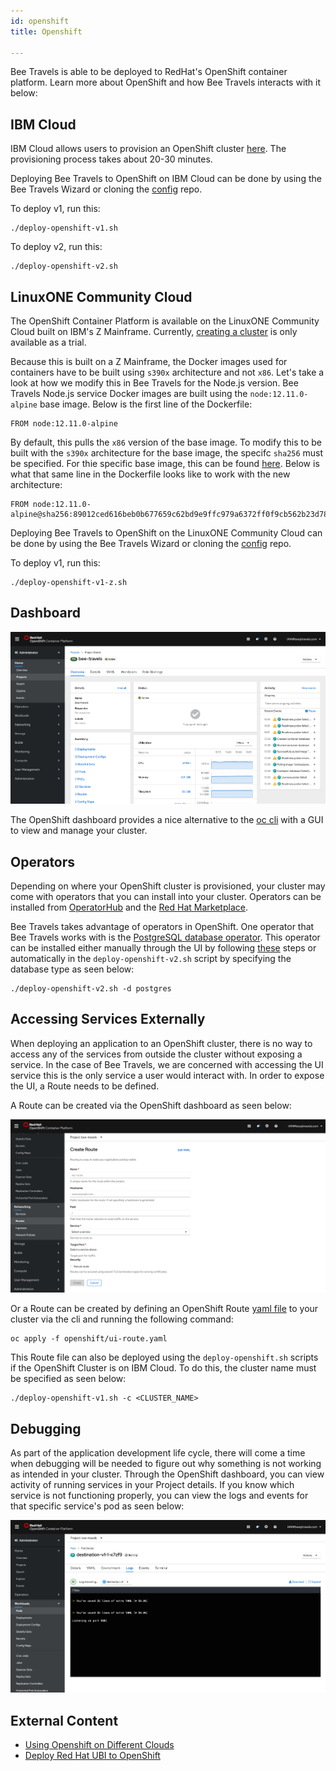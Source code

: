 ```yaml
---
id: openshift
title: Openshift

---
```


Bee Travels is able to be deployed to RedHat's OpenShift container platform. Learn more about OpenShift and how Bee Travels interacts with it below:

## IBM Cloud

IBM Cloud allows users to provision an OpenShift cluster [here](https://cloud.ibm.com/kubernetes/catalog/create?platformType=openshift). The provisioning process takes about 20-30 minutes.

Deploying Bee Travels to OpenShift on IBM Cloud can be done by using the Bee Travels Wizard or cloning the [config](https://github.com/bee-travels/config) repo.

To deploy v1, run this:
```
./deploy-openshift-v1.sh
```

To deploy v2, run this:
```
./deploy-openshift-v2.sh
```

## LinuxONE Community Cloud

The OpenShift Container Platform is available on the LinuxONE Community Cloud built on IBM's Z Mainframe. Currently, [creating a cluster](https://linuxone.cloud.marist.edu/#/register?flag=OCP) is only available as a trial.

Because this is built on a Z Mainframe, the Docker images used for containers have to be built using `s390x` architecture and not `x86`. Let's take a look at how we modify this in Bee Travels for the Node.js version. Bee Travels Node.js service Docker images are built using the `node:12.11.0-alpine` base image. Below is the first line of the Dockerfile:

```
FROM node:12.11.0-alpine
```

By default, this pulls the `x86` version of the base image. To modify this to be built with the `s390x` architecture for the base image, the specifc `sha256` must be specified. For thie specific base image, this can be found [here](https://hub.docker.com/layers/node/library/node/12.11.0-alpine/images/sha256-89012ced616beb0b677659c62bd9e9ffc979a6372ff0f9cb562b23d785fbac82?context=explore). Below is what that same line in the Dockerfile looks like to work with the new architecture:

```
FROM node:12.11.0-alpine@sha256:89012ced616beb0b677659c62bd9e9ffc979a6372ff0f9cb562b23d785fbac82
```

Deploying Bee Travels to OpenShift on the LinuxONE Community Cloud can be done by using the Bee Travels Wizard or cloning the [config](https://github.com/bee-travels/config) repo.

To deploy v1, run this:
```
./deploy-openshift-v1-z.sh
```

## Dashboard

![img](../static/img/openshift-dashboard.png)

The OpenShift dashboard provides a nice alternative to the [oc cli](https://docs.openshift.com/container-platform/4.3/cli_reference/openshift_cli/getting-started-cli.html) with a GUI to view and manage your cluster.

## Operators

Depending on where your OpenShift cluster is provisioned, your cluster may come with operators that you can install into your cluster. Operators can be installed from [OperatorHub](https://operatorhub.io/) and the [Red Hat Marketplace](https://marketplace.redhat.com/en-us). 

Bee Travels takes advantage of operators in OpenShift. One operator that Bee Travels works with is the [PostgreSQL database operator](https://operatorhub.io/operator/postgresql-operator-dev4devs-com). This operator can be installed either manually through the UI by following [these](https://developer.ibm.com/tutorials/operator-hub-openshift-4-operators-ibm-cloud/) steps or automatically in the `deploy-openshift-v2.sh` script by specifying the database type as seen below:

```
./deploy-openshift-v2.sh -d postgres
```

## Accessing Services Externally

When deploying an application to an OpenShift cluster, there is no way to access any of the services from outside the cluster without exposing a service. In the case of Bee Travels, we are concerned with accessing the UI service this is the only service a user would interact with. In order to expose the UI, a Route needs to be defined. 

A Route can be created via the OpenShift dashboard as seen below:

![img](../static/img/openshift-route.png)

Or a Route can be created by defining an OpenShift Route [yaml file](https://github.com/bee-travels/config/blob/master/openshift/ui-route.yaml) to your cluster via the cli and running the following command:

```
oc apply -f openshift/ui-route.yaml
```

This Route file can also be deployed using the `deploy-openshift.sh` scripts if the OpenShift Cluster is on IBM Cloud. To do this, the cluster name must be specified as seen below:

```
./deploy-openshift-v1.sh -c <CLUSTER_NAME>
```

## Debugging

As part of the application development life cycle, there will come a time when debugging will be needed to figure out why something is not working as intended in your cluster. Through the OpenShift dashboard, you can view activity of running services in your Project details. If you know which service is not functioning properly, you can view the logs and events for that specific service's pod as seen below:

![img](../static/img/openshift-pod.png)

## External Content

* [Using Openshift on Different Clouds](https://video.ibm.com/recorded/127936835)
* [Deploy Red Hat UBI to OpenShift](https://developer.ibm.com/patterns/deploy-to-openshift-4-redhat-universal-base-image)
